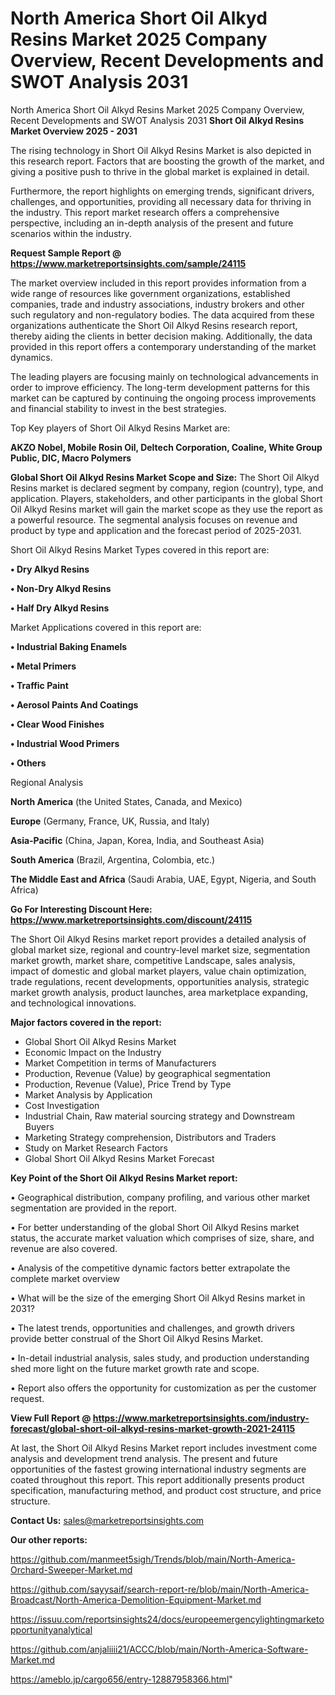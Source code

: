 # North America Short Oil Alkyd Resins Market 2025 Company Overview, Recent Developments and SWOT Analysis 2031
North America Short Oil Alkyd Resins Market 2025 Company Overview, Recent Developments and SWOT Analysis 2031
<Strong> Short Oil Alkyd Resins Market Overview 2025 - 2031</strong>

The rising technology in Short Oil Alkyd Resins Market is also depicted in this research report. Factors that are boosting the growth of the market, and giving a positive push to thrive in the global market is explained in detail.

Furthermore, the report highlights on emerging trends, significant drivers, challenges, and opportunities, providing all necessary data for thriving in the industry. This report market research offers a comprehensive perspective, including an in-depth analysis of the present and future scenarios within the industry.

<strong>Request Sample Report @ <a href=https://www.marketreportsinsights.com/sample/24115>https://www.marketreportsinsights.com/sample/24115</a></strong>

The market overview included in this report provides information from a wide range of resources like government organizations, established companies, trade and industry associations, industry brokers and other such regulatory and non-regulatory bodies. The data acquired from these organizations authenticate the Short Oil Alkyd Resins research report, thereby aiding the clients in better decision making. Additionally, the data provided in this report offers a contemporary understanding of the market dynamics.

The leading players are focusing mainly on technological advancements in order to improve efficiency. The long-term development patterns for this market can be captured by continuing the ongoing process improvements and financial stability to invest in the best strategies.

Top Key players of Short Oil Alkyd Resins Market are:

<strong>AKZO Nobel, Mobile Rosin Oil, Deltech Corporation, Coaline, White Group Public, DIC, Macro Polymers</strong>

<strong><b>Global Short Oil Alkyd Resins Market Scope and Size:</b></strong>
The Short Oil Alkyd Resins market is declared segment by company, region (country), type, and application. Players, stakeholders, and other participants in the global Short Oil Alkyd Resins market will gain the market scope as they use the report as a powerful resource. The segmental analysis focuses on revenue and product by type and application and the forecast period of 2025-2031.

Short Oil Alkyd Resins Market Types covered in this report are:

<strong>• Dry Alkyd Resins

• Non-Dry Alkyd Resins

• Half Dry Alkyd Resins</strong>

Market Applications covered in this report are:

<strong>• Industrial Baking Enamels

• Metal Primers

• Traffic Paint

• Aerosol Paints And Coatings

• Clear Wood Finishes

• Industrial Wood Primers

• Others</strong> 

Regional Analysis

<strong>North America</strong> (the United States, Canada, and Mexico)

<strong>Europe</strong> (Germany, France, UK, Russia, and Italy)

<strong>Asia-Pacific</strong> (China, Japan, Korea, India, and Southeast Asia)

<strong>South America</strong> (Brazil, Argentina, Colombia, etc.)

<strong>The Middle East and Africa</strong> (Saudi Arabia, UAE, Egypt, Nigeria, and South Africa)

<strong>Go For Interesting Discount Here: <a href=https://www.marketreportsinsights.com/discount/24115>https://www.marketreportsinsights.com/discount/24115</a></strong>

The Short Oil Alkyd Resins market report provides a detailed analysis of global market size, regional and country-level market size, segmentation market growth, market share, competitive Landscape, sales analysis, impact of domestic and global market players, value chain optimization, trade regulations, recent developments, opportunities analysis, strategic market growth analysis, product launches, area marketplace expanding, and technological innovations.

<strong><b>Major factors covered in the report:</b></strong>
<ul>
  <li>Global Short Oil Alkyd Resins Market </li>
  <li>Economic Impact on the Industry</li>
  <li>Market Competition in terms of Manufacturers</li>
  <li>Production, Revenue (Value) by geographical segmentation</li>
  <li>Production, Revenue (Value), Price Trend by Type</li>
  <li>Market Analysis by Application</li>
  <li>Cost Investigation</li>
  <li>Industrial Chain, Raw material sourcing strategy and Downstream Buyers</li>
  <li>Marketing Strategy comprehension, Distributors and Traders</li>
  <li>Study on Market Research Factors</li>
  <li>Global Short Oil Alkyd Resins Market Forecast</li>
</ul>

<strong><b>Key Point of the Short Oil Alkyd Resins Market report:</b></strong>

• Geographical distribution, company profiling, and various other market segmentation are provided in the report.

• For better understanding of the global Short Oil Alkyd Resins market status, the accurate market valuation which comprises of size, share, and revenue are also covered.

• Analysis of the competitive dynamic factors better extrapolate the complete market overview

• What will be the size of the emerging Short Oil Alkyd Resins market in 2031?

• The latest trends, opportunities and challenges, and growth drivers provide better construal of the Short Oil Alkyd Resins Market.

• In-detail industrial analysis, sales study, and production understanding shed more light on the future market growth rate and scope.

• Report also offers the opportunity for customization as per the customer request.

<strong><b>View Full Report @ <a href=https://www.marketreportsinsights.com/industry-forecast/global-short-oil-alkyd-resins-market-growth-2021-24115>https://www.marketreportsinsights.com/industry-forecast/global-short-oil-alkyd-resins-market-growth-2021-24115</a></b></strong>


At last, the Short Oil Alkyd Resins Market report includes investment come analysis and development trend analysis. The present and future opportunities of the fastest growing international industry segments are coated throughout this report. This report additionally presents product specification, manufacturing method, and product cost structure, and price structure.

<strong>Contact Us:</strong>
sales@marketreportsinsights.com

<strong>Our other reports:</strong>

<a href=https://github.com/manmeet5sigh/Trends/blob/main/North-America-Orchard-Sweeper-Market.md>https://github.com/manmeet5sigh/Trends/blob/main/North-America-Orchard-Sweeper-Market.md</a>

<a href=https://github.com/sayysaif/search-report-re/blob/main/North-America-Broadcast/North-America-Demolition-Equipment-Market.md>https://github.com/sayysaif/search-report-re/blob/main/North-America-Broadcast/North-America-Demolition-Equipment-Market.md</a>

<a href=https://issuu.com/reportsinsights24/docs/europeemergencylightingmarketopportunityanalytical>https://issuu.com/reportsinsights24/docs/europeemergencylightingmarketopportunityanalytical</a>

<a href=https://github.com/anjaliiii21/ACCC/blob/main/North-America-Software-Market.md>https://github.com/anjaliiii21/ACCC/blob/main/North-America-Software-Market.md</a>

<a href=https://ameblo.jp/cargo656/entry-12887958366.html>https://ameblo.jp/cargo656/entry-12887958366.html</a>"
